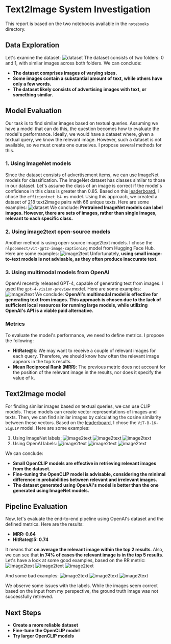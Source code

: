 Text2Image System Investigation
==============================

This report is based on the two notebooks available in the `notebooks` directory.

## Data Exploration
Let's examine the dataset:
![dataset](plots/ds_1_examples.png)
The dataset consists of two folders: 0 and 1, with similar images across both folders. We can conclude:
- **The dataset comprises images of varying sizes.**
- **Some images contain a substantial amount of text, while others have only a few words.**
- **The dataset likely consists of advertising images with text, or something similar.**

## Model Evaluation
Our task is to find similar images based on textual queries. Assuming we have a model that can do this, the question becomes how to evaluate the model's performance. Ideally, we would have a dataset where, given a textual query, we know the relevant image. However, such a dataset is not available, so we must create one ourselves. I propose several methods for this.

### 1. Using ImageNet models
Since the dataset consists of advertisement items, we can use ImageNet models for classification. The ImageNet dataset has classes similar to those in our dataset. Let's assume the class of an image is correct if the model's confidence in this class is greater than 0.85. Based on this [leaderboard](https://paperswithcode.com/sota/image-classification-on-imagenet), I chose the `efficientnet_b4_ns` model. Using this approach, we created a dataset of 218 text2image pairs with 66 unique texts. Here are some examples:
![dataset](plots/imagenet.png)
We conclude:
**Pretrained ImageNet models can label images. However, there are sets of images, rather than single images, relevant to each specific class.**

### 2. Using image2text open-source models
Another method is using open-source image2text models. I chose the `nlpconnect/vit-gpt2-image-captioning` model from Hugging Face Hub. Here are some examples:
![image2text](plots/open_source_image2text.png)
Unfortunately, **using small image-to-text models is not advisable, as they often produce inaccurate text.**

### 3. Using multimodal models from OpenAI
OpenAI recently released GPT-4, capable of generating text from images. I used the `gpt-4-vision-preview` model. Here are some examples:
![image2text](plots/gpt.png)
We conclude:
**OpenAI's multimodal model is effective for generating text from images. This approach is chosen due to the lack of sufficient local resources for running large models, while utilizing OpenAI's API is a viable paid alternative.**

### Metrics
To evaluate the model's performance, we need to define metrics. I propose the following:
- **HitRate@k**: We may want to receive a couple of relevant images for each query. Therefore, we should know how often the relevant image appears in the top k results.
- **Mean Reciprocal Rank (MRR)**: The previous metric does not account for the position of the relevant image in the results, nor does it specify the value of k.

## Text2Image model
For finding similar images based on textual queries, we can use CLIP models. These models can create vector representations of images and texts. Then, we can find similar images by calculating the cosine similarity between these vectors. Based on the [leaderboard](https://github.com/mlfoundations/open_clip/blob/main/docs/openclip_retrieval_results.csv), I chose the `ViT-B-16-SigLIP` model. Here are some examples:
1. Using ImageNet labels:
![image2text](plots/imagenet_eval_1.png)
![image2text](plots/imagenet_eval_2.png)
![image2text](plots/imagenet_eval_3.png)
2. Using OpenAI labels:
![image2text](plots/gpt_eval_1.png)
![image2text](plots/gpt_eval_2.png)
![image2text](plots/gpt_eval_3.png)

We can conclude:
- **Small OpenCLIP models are effective in retrieving relevant images from the dataset.**
- **Fine-tuning the OpenCLIP model is advisable, considering the minimal difference in probabilities between relevant and irrelevant images.**
- **The dataset generated using OpenAI's model is better than the one generated using ImageNet models.**

## Pipeline Evaluation
Now, let's evaluate the end-to-end pipeline using OpenAI's dataset and the defined metrics. Here are the results:
- **MRR: 0.64**
- **HitRate@5: 0.74**

It means that **on average the relevant image within the top 2 results**. Also, we can see that **in 74% of cases the relevant image is in the top 5 results**.
Let's have a look at some good examples, based on the RR metric:
![image2text](plots/good_1.png)
![image2text](plots/good_2.png)
![image2text](plots/good_3.png)

And some bad examples:
![image2text](plots/bad_1.png)
![image2text](plots/bad_2.png)
![image2text](plots/bad_3.png)

We observe some issues with the labels. While the images seem correct based on the input from my perspective, the ground truth image was not successfully retrieved.

## Next Steps
- **Create a more reliable dataset**
- **Fine-tune the OpenCLIP model**
- **Try larger OpenCLIP models**
